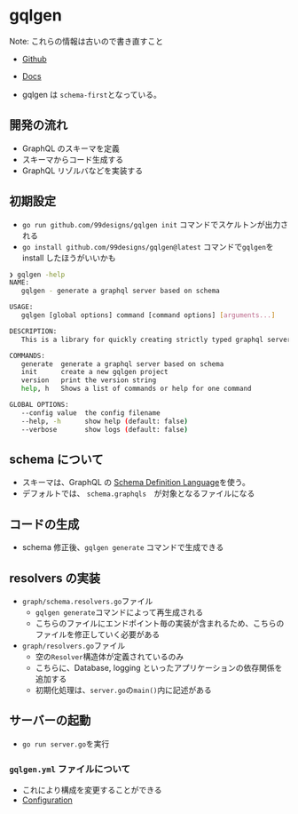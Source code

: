 # gqlgen

Note: これらの情報は古いので書き直すこと

- [Github](https://github.com/99designs/gqlgen)
- [Docs](https://gqlgen.com/)

- gqlgen は `schema-first`となっている。

## 開発の流れ

- GraphQL のスキーマを定義
- スキーマからコード生成する
- GraphQL リゾルバなどを実装する

## 初期設定

- `go run github.com/99designs/gqlgen init` コマンドでスケルトンが出力される
- `go install github.com/99designs/gqlgen@latest` コマンドで`gqlgen`を install したほうがいいかも

```sh
❯ gqlgen -help
NAME:
   gqlgen - generate a graphql server based on schema

USAGE:
   gqlgen [global options] command [command options] [arguments...]

DESCRIPTION:
   This is a library for quickly creating strictly typed graphql servers in golang. See https://gqlgen.com/ for a getting started guide.

COMMANDS:
   generate  generate a graphql server based on schema
   init      create a new gqlgen project
   version   print the version string
   help, h   Shows a list of commands or help for one command

GLOBAL OPTIONS:
   --config value  the config filename
   --help, -h      show help (default: false)
   --verbose       show logs (default: false)
```

## schema について

- スキーマは、GraphQL の [Schema Definition Language](https://graphql.org/learn/schema/)を使う。
- デフォルトでは、 `schema.graphqls`　が対象となるファイルになる

## コードの生成

- schema 修正後、`gqlgen generate` コマンドで生成できる

## resolvers の実装

- `graph/schema.resolvers.go`ファイル
  - `gqlgen generate`コマンドによって再生成される
  - こちらのファイルにエンドポイント毎の実装が含まれるため、こちらのファイルを修正していく必要がある
- `graph/resolvers.go`ファイル
  - 空の`Resolver`構造体が定義されているのみ
  - こちらに、Database, logging といったアプリケーションの依存関係を追加する
  - 初期化処理は、`server.go`の`main()`内に記述がある

## サーバーの起動

- `go run server.go`を実行

### `gqlgen.yml` ファイルについて

- これにより構成を変更することができる
- [Configuration](https://gqlgen.com/config/)
